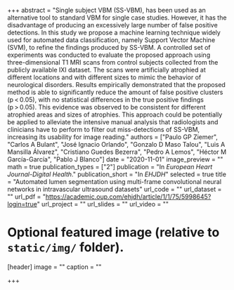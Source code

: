 +++
abstract = "Single subject VBM (SS-VBM), has been used as an alternative tool to standard VBM for single case studies. However, it has the disadvantage of producing an excessively large number of false positive detections. In this study we propose a machine learning technique widely used for automated data classification, namely Support Vector Machine (SVM), to refine the findings produced by SS-VBM. A controlled set of experiments was conducted to evaluate the proposed approach using three-dimensional T1 MRI scans from control subjects collected from the publicly available IXI dataset. The scans were artificially atrophied at different locations and with different sizes to mimic the behavior of neurological disorders. Results empirically demonstrated that the proposed method is able to significantly reduce the amount of false positive clusters (p < 0.05), with no statistical differences in the true positive findings (p > 0.05). This evidence was observed to be consistent for different atrophied areas and sizes of atrophies. This approach could be potentially be applied to alleviate the intensive manual analysis that radiologists and clinicians have to perform to filter out miss-detections of SS-VBM, increasing its usability for image reading."
authors = ["Paulo GP Ziemer", "Carlos A Bulant", "José Ignacio Orlando", "Gonzalo D Maso Talou", "Luis A Mansilla Álvarez", "Cristiano Guedes Bezerra", "Pedro A Lemos", "Héctor M García-García", "Pablo J Blanco"]
date = "2020-11-01"
image_preview = ""
math = true
publication_types = ["2"]
publication = "In *European Heart Journal-Digital Health*."
publication_short = "In *EHJDH*"
selected = true
title = "Automated lumen segmentation using multi-frame convolutional neural networks in intravascular ultrasound datasets"
url_code = ""
url_dataset = ""
url_pdf = "https://academic.oup.com/ehjdh/article/1/1/75/5998645?login=true"
url_project = ""
url_slides = ""
url_video = ""

# Optional featured image (relative to `static/img/` folder).
[header]
image = ""
caption = ""


+++
